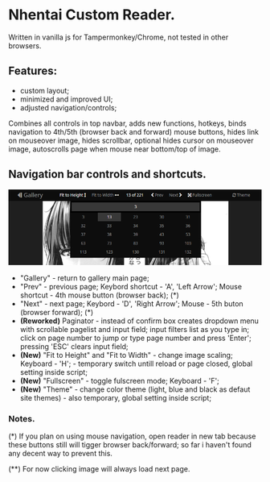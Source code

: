# Nhentai Custom Reader.

Written in vanilla js for Tampermonkey/Chrome, not tested in other browsers.

## Features:

- custom layout;
- minimized and improved UI;
- adjusted navigation/controls;

Combines all controls in top navbar, adds new functions, hotkeys, binds navigation to 4th/5th (browser back and forward) mouse buttons, hides link on mouseover image, hides scrollbar, optional hides cursor on mouseover image, autoscrolls page when mouse near bottom/top of image.

## Navigation bar controls and shortcuts.

![navbar](navbar.png)

  - "Gallery" - return to gallery main page;
  - "Prev" - previous page; Keybord shortcut - 'A', 'Left Arrow'; Mouse shortcut - 4th mouse button (browser back); (\*)
  - "Next" - next page; Keybord - 'D', 'Right Arrow'; Mouse - 5th buton (browser forward); (\*)
  - **(Reworked)** Paginator - instead of confirm box creates dropdown menu with scrollable pagelist and input field; input filters list as you type in; click on page number to jump or type page number and press 'Enter'; pressing 'ESC' clears input field;
  - **(New)** "Fit to Height" and "Fit to Width" - change image scaling; Keyboard - 'H'; - temporary switch untill reload or page closed, global setting inside script;
  - **(New)** "Fullscreen" - toggle fulscreen mode; Keyboard - 'F';
  - **(New)** "Theme" - change color theme (light, blue and black as defaut site themes) - also temporary, global setting inside script;

### Notes.

(\*) If you plan on using mouse navigation, open reader in new tab because these buttons still will tigger browser back/forward; so far i haven't found any decent way to prevent this.

(\*\*) For now clicking image will always load next page.
